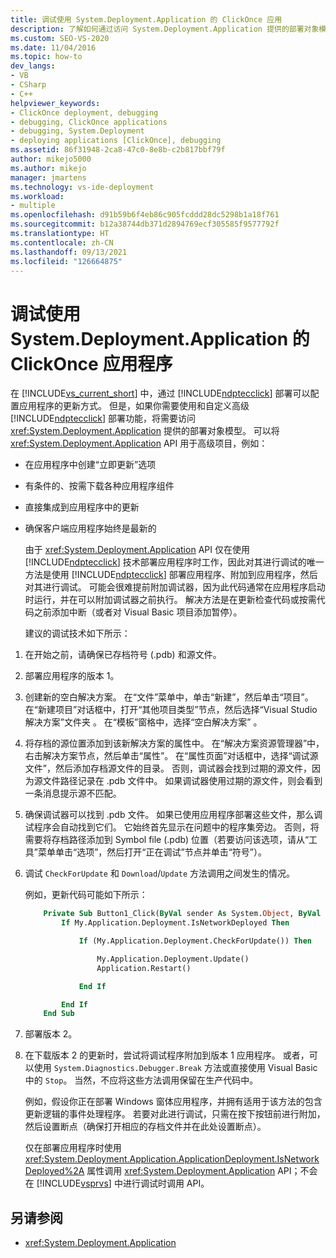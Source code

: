 ```yaml
---
title: 调试使用 System.Deployment.Application 的 ClickOnce 应用
description: 了解如何通过访问 System.Deployment.Application 提供的部署对象模型来使用和自定义高级 ClickOnce 部署功能。
ms.custom: SEO-VS-2020
ms.date: 11/04/2016
ms.topic: how-to
dev_langs:
- VB
- CSharp
- C++
helpviewer_keywords:
- ClickOnce deployment, debugging
- debugging, ClickOnce applications
- debugging, System.Deployment
- deploying applications [ClickOnce], debugging
ms.assetid: 86f31948-2ca8-47c0-8e8b-c2b817bbf79f
author: mikejo5000
ms.author: mikejo
manager: jmartens
ms.technology: vs-ide-deployment
ms.workload:
- multiple
ms.openlocfilehash: d91b59b6f4eb86c905fcddd28dc5298b1a18f761
ms.sourcegitcommit: b12a38744db371d2894769ecf305585f9577792f
ms.translationtype: HT
ms.contentlocale: zh-CN
ms.lasthandoff: 09/13/2021
ms.locfileid: "126664875"
---
```

# <a name="debug-clickonce-applications-that-use-systemdeploymentapplication"></a>调试使用 System.Deployment.Application 的 ClickOnce 应用程序
在 [!INCLUDE[vs_current_short](../code-quality/includes/vs_current_short_md.md)] 中，通过 [!INCLUDE[ndptecclick](../deployment/includes/ndptecclick_md.md)] 部署可以配置应用程序的更新方式。 但是，如果你需要使用和自定义高级 [!INCLUDE[ndptecclick](../deployment/includes/ndptecclick_md.md)] 部署功能，将需要访问 <xref:System.Deployment.Application> 提供的部署对象模型。 可以将 <xref:System.Deployment.Application> API 用于高级项目，例如：

- 在应用程序中创建“立即更新”选项

- 有条件的、按需下载各种应用程序组件

- 直接集成到应用程序中的更新

- 确保客户端应用程序始终是最新的

  由于 <xref:System.Deployment.Application> API 仅在使用 [!INCLUDE[ndptecclick](../deployment/includes/ndptecclick_md.md)] 技术部署应用程序时工作，因此对其进行调试的唯一方法是使用 [!INCLUDE[ndptecclick](../deployment/includes/ndptecclick_md.md)] 部署应用程序、附加到应用程序，然后对其进行调试。 可能会很难提前附加调试器，因为此代码通常在应用程序启动时运行，并在可以附加调试器之前执行。 解决方法是在更新检查代码或按需代码之前添加中断（或者对 Visual Basic 项目添加暂停）。

  建议的调试技术如下所示：

1. 在开始之前，请确保已存档符号 (.pdb) 和源文件。

2. 部署应用程序的版本 1。

3. 创建新的空白解决方案。 在“文件”菜单中，单击“新建”，然后单击“项目”。 在“新建项目”对话框中，打开“其他项目类型”节点，然后选择“Visual Studio 解决方案”文件夹  。 在“模板”窗格中，选择“空白解决方案” 。

4. 将存档的源位置添加到该新解决方案的属性中。 在“解决方案资源管理器”中，右击解决方案节点，然后单击“属性”。  在“属性页面”对话框中，选择“调试源文件”，然后添加存档源文件的目录。  否则，调试器会找到过期的源文件，因为源文件路径记录在 .pdb 文件中。 如果调试器使用过期的源文件，则会看到一条消息提示源不匹配。

5. 确保调试器可以找到 .pdb 文件。 如果已使用应用程序部署这些文件，那么调试程序会自动找到它们。 它始终首先显示在问题中的程序集旁边。 否则，将需要将存档路径添加到 Symbol file (.pdb) 位置（若要访问该选项，请从“工具”菜单单击“选项”，然后打开“正在调试”节点并单击“符号”）。   

6. 调试 `CheckForUpdate` 和 `Download`/`Update` 方法调用之间发生的情况。

    例如，更新代码可能如下所示：

   ```vb
       Private Sub Button1_Click(ByVal sender As System.Object, ByVal e As System.EventArgs) Handles Button1.Click
           If My.Application.Deployment.IsNetworkDeployed Then

               If (My.Application.Deployment.CheckForUpdate()) Then

                   My.Application.Deployment.Update()
                   Application.Restart()

               End If

           End If
       End Sub
   ```

7. 部署版本 2。

8. 在下载版本 2 的更新时，尝试将调试程序附加到版本 1 应用程序。 或者，可以使用 `System.Diagnostics.Debugger.Break` 方法或直接使用 Visual Basic 中的 `Stop`。 当然，不应将这些方法调用保留在生产代码中。

    例如，假设你正在部署 Windows 窗体应用程序，并拥有适用于该方法的包含更新逻辑的事件处理程序。 若要对此进行调试，只需在按下按钮前进行附加，然后设置断点（确保打开相应的存档文件并在此处设置断点）。

   仅在部署应用程序时使用 <xref:System.Deployment.Application.ApplicationDeployment.IsNetworkDeployed%2A> 属性调用 <xref:System.Deployment.Application> API；不会在 [!INCLUDE[vsprvs](../code-quality/includes/vsprvs_md.md)] 中进行调试时调用 API。

## <a name="see-also"></a>另请参阅
- <xref:System.Deployment.Application>